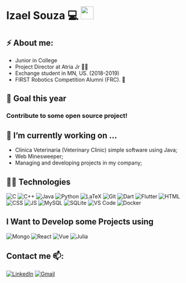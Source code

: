 # <b>Izael Souza :computer: <img src="https://github.com/TheDudeThatCode/TheDudeThatCode/blob/master/Assets/Developer.gif" width="34px"></b>

## ⚡ About me:
- Junior in College
- Project Director at Atria Jr :purple_heart::bat:
- Exchange student in MN, US. (2018-2019)
- FIRST Robotics Competition Alumni (FRC). :robot: <br>

## :dart: Goal this year
### Contribute to some open source project!

## <b>🔭 I’m currently working on ...</b>
- Clinica Veterinaria (Veterinary Clinic) simple software using Java;
- Web Minesweeper;
- Managing and developing projects in my company;

## <b>👨‍💻 Technologies</b>
![C](https://img.shields.io/badge/C-00599C?style=for-the-badge&logo=c&logoColor=white)
![C++](https://img.shields.io/badge/C%2B%2B-00599C?style=for-the-badge&logo=c%2B%2B&logoColor=white)
![Java](https://img.shields.io/badge/Java-ED8B00?style=for-the-badge&logo=java&logoColor=white)
![Python](https://img.shields.io/badge/Python-3776AD?style=for-the-badge&logo=python&logoColor=white)
![LaTeX](https://img.shields.io/badge/LaTeX-4EA94B?style=for-the-badge&logo=latex&logoColor=white)
![Git](https://img.shields.io/badge/Git-00000F?style=for-the-badge&logo=git&logoColor=red)
![Dart](https://img.shields.io/badge/Dart-0175C2?style=for-the-badge&logo=dart&logoColor=white)
![Flutter](https://img.shields.io/badge/Flutter-02569B?style=for-the-badge&logo=flutter&logoColor=white)
![HTML](https://img.shields.io/badge/HTML5-E34F26?style=for-the-badge&logo=html5&logoColor=white)
![CSS](https://img.shields.io/badge/CSS3-1572B6?style=for-the-badge&logo=css3&logoColor=white)
![JS](https://img.shields.io/badge/JavaScript-F7DF1E?style=for-the-badge&logo=javascript&logoColor=black)
![MySQL](https://img.shields.io/badge/MySQL-00000F?style=for-the-badge&logo=mysql&logoColor=white)
![SQLite](https://img.shields.io/badge/SQLite-07405E?style=for-the-badge&logo=sqlite&logoColor=white)
![VS Code](https://img.shields.io/badge/VSCode-0078d7.svg?style=for-the-badge&logo=visual-studio-code&logoColor=white)
![Docker](https://img.shields.io/badge/Docker-00599C?style=for-the-badge&logo=docker&logoColor=white)

## I Want to Develop some Projects using
![Mongo](https://img.shields.io/badge/MongoDB-4EA94B?style=for-the-badge&logo=mongodb&logoColor=white)
![React](https://img.shields.io/badge/React-20232A?style=for-the-badge&logo=react&logoColor=61DAFB)
![Vue](https://img.shields.io/badge/Vue.js-35495E?style=for-the-badge&logo=vue.js&logoColor=4FC08D)
![Julia](https://img.shields.io/badge/Julia-CC6699?style=for-the-badge&logo=julia&logoColor=white)

## Contact me 📫:
[![LinkedIn](https://img.shields.io/badge/linkedin-%230077B5.svg?style=for-the-badge&logo=linkedin&logoColor=white)](https://www.linkedin.com/in/izaelsouza/)
[![Gmail](https://img.shields.io/badge/Gmail-D14836?style=for-the-badge&logo=gmail&logoColor=white)](mailto:jizael@atriajr.com.br)
<!--
**izzy-el/izzy-el** is a ✨ _special_ ✨ repository because its `README.md` (this file) appears on your GitHub profile.

Here are some ideas to get you started:

- 🔭 I’m currently working on ...
- 🌱 I’m currently learning ...
- 👯 I’m looking to collaborate on ...
- 🤔 I’m looking for help with ...
- 💬 Ask me about ...
- 📫 How to reach me: ...
- 😄 Pronouns: ...
- ⚡ Fun fact: ...
-->
